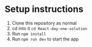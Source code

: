 # Setup instructions

1. Clone this repository as normal
2. cd into it `cd React-day-one-solution`
3. Run `npm install`
4. Run `npm run dev` to start the app